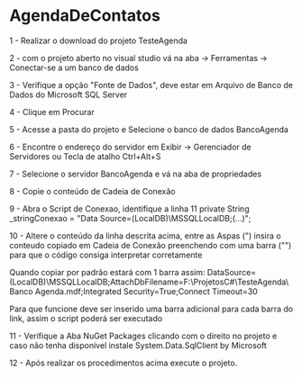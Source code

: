 # AgendaDeContatos
1 - Realizar o download do projeto TesteAgenda

2 - com o projeto aberto no visual studio vá na aba -> Ferramentas -> Conectar-se a um banco de dados

3 - Verifique a opção "Fonte de Dados", deve estar em Arquivo de Banco de Dados do Microsoft SQL Server

4 - Clique em Procurar

5 - Acesse a pasta do projeto e Selecione o banco de dados BancoAgenda

6 - Encontre o endereço do servidor em Exibir -> Gerenciador de Servidores ou Tecla de atalho Ctrl+Alt+S

7 - Selecione o servidor BancoAgenda e vá na aba de propriedades

8 - Copie o conteúdo de Cadeia de Conexão

9 - Abra o Script de Conexao, identifique a linha 11
private String _stringConexao = "Data Source=(LocalDB)\\MSSQLLocalDB;(...)";

10 - Altere o conteúdo da linha descrita acima, entre as Aspas (") insira o conteudo copiado em Cadeia de Conexão 
preenchendo com uma barra ("\") para que o código consiga interpretar corretamente

Quando copiar por padrão estará com 1 barra assim:
DataSource=(LocalDB)\MSSQLLocalDB;AttachDbFilename=F:\ProjetosC#\TesteAgenda\Banco
Agenda.mdf;Integrated Security=True;Connect Timeout=30

Para que funcione deve ser inserido uma barra adicional para cada barra do link, assim o script poderá ser executado

11 - Verifique a Aba NuGet Packages clicando com o direito no projeto e caso não tenha disponivel instale
System.Data.SqlClient by Microsoft

12 - Após realizar os procedimentos acima execute o projeto.


